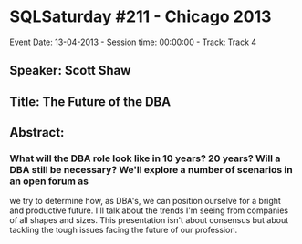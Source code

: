 # SQLSaturday #211 - Chicago 2013
Event Date: 13-04-2013 - Session time: 00:00:00 - Track: Track 4
## Speaker: Scott Shaw
## Title: The Future of the DBA
## Abstract:
### What will the DBA role look like in 10 years? 20 years? Will a DBA still be necessary? We'll explore a number of scenarios in an open forum as
we try to determine how, as DBA's, we can position ourselve for a bright and productive future. I'll talk about the trends I'm seeing
from companies of all shapes and sizes. This presentation isn't about consensus but about tackling the tough issues facing the
future of our profession.
